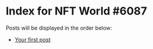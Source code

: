 # Index for NFT World #6087
Posts will be displayed in the order below:

- [Your first post](./001-first.md)

